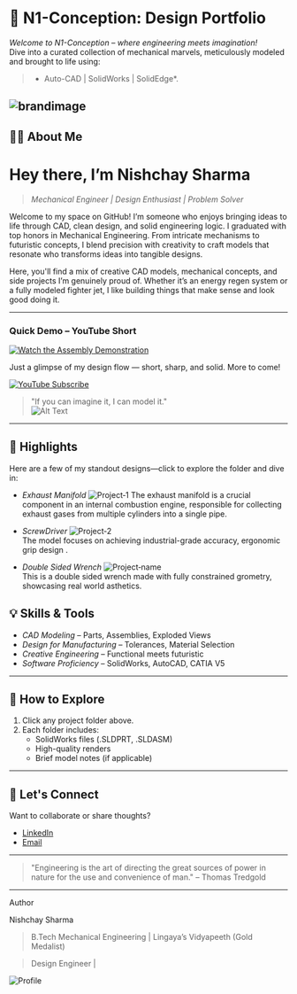 
# 🚀 N1-Conception: Design Portfolio





*Welcome to N1-Conception – where engineering meets imagination!*  
Dive into a curated collection of mechanical marvels, meticulously modeled and brought to life using: 
>* Auto-CAD | SolidWorks | SolidEdge*.

![brandimage](./brandimage.png)
---





## 👨‍💻 About Me
# Hey there, I’m Nishchay Sharma 

>*Mechanical Engineer | Design Enthusiast | Problem Solver*

Welcome to my space on GitHub! I’m someone who enjoys bringing ideas to life through CAD, clean design, and solid engineering logic. I graduated with top honors in Mechanical Engineering. From intricate mechanisms to futuristic concepts, I blend precision with creativity to craft models that resonate who transforms ideas into tangible designs.

Here, you'll find a mix of creative CAD models, mechanical concepts, and side projects I’m genuinely proud of. Whether it’s an energy regen system or a fully modeled fighter jet, I like building things that make sense and look good doing it.

---



### Quick Demo – YouTube Short  
[![Watch the Assembly Demonstration](https://img.youtube.com/vi/Z5jgkC8532s/maxresdefault.jpg)](https://youtube.com/shorts/Z5jgkC8532s?si=RO3HJcgB54wnKukq)

Just a glimpse of my design flow — short, sharp, and solid. More to come!


[![YouTube Subscribe](https://img.shields.io/badge/YouTube-Subscribe-red?logo=youtube&style=for-the-badge)](https://www.youtube.com/@N1-Conception?sub_confirmation=1)



> "If you can imagine it, I can model it."  
![Alt Text](./radial.png)
---



## 🌟 Highlights

Here are a few of my standout designs—click to explore the folder and dive in:

- *Exhaust Manifold*
 ![Project‑1](./picture1.png) 
  The exhaust manifold is a crucial component in an internal combustion engine, responsible for collecting exhaust gases from multiple cylinders into a single pipe.

- *ScrewDriver* 
 ![Project‑2](./driver.png)  
  The model focuses on achieving industrial-grade accuracy, ergonomic grip design .

- *Double Sided Wrench* 
 ![Project‑name](./ends.png)  
  This is a double sided wrench made with fully constrained grometry, showcasing real world asthetics.



## 💡 Skills & Tools

- *CAD Modeling* – Parts, Assemblies, Exploded Views  
- *Design for Manufacturing* – Tolerances, Material Selection  
- *Creative Engineering* – Functional meets futuristic  
- *Software Proficiency* – SolidWorks, AutoCAD, CATIA V5

---




## 📂 How to Explore

1. Click any project folder above.
2. Each folder includes:
   - SolidWorks files (.SLDPRT, .SLDASM)
   - High-quality renders
   - Brief model notes (if applicable)

---



## 🤝 Let's Connect

Want to collaborate or share thoughts?

- [LinkedIn](https://www.linkedin.com/in/nishchay-sharma-b354a1221?utm_source=share&utm_campaign=share_via&utm_content=profile&utm_medium=android_app)  
- [Email](mailto:nishchaysharma1502@gmail.com)



---

> "Engineering is the art of directing the great sources of power in nature for the use and convenience of man." – Thomas Tredgold


---


Author

Nishchay Sharma

> B.Tech Mechanical Engineering | Lingaya’s Vidyapeeth (Gold Medalist)

>Design Engineer |


![Profile](./profile.jpg)
